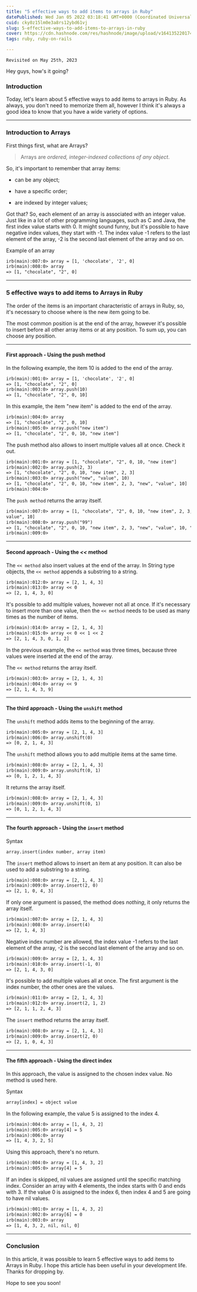```yaml
---
title: "5 effective ways to add items to arrays in Ruby"
datePublished: Wed Jan 05 2022 03:18:41 GMT+0000 (Coordinated Universal Time)
cuid: cky0z15lm0e3a8rs12ybd61vj
slug: 5-effective-ways-to-add-items-to-arrays-in-ruby
cover: https://cdn.hashnode.com/res/hashnode/image/upload/v1641352201747/xMzk1OjGqW.png
tags: ruby, ruby-on-rails

---
```


`Revisited on May 25th, 2023`

Hey guys, how's it going?

### Introduction

Today, let's learn about 5 effective ways to add items to arrays in Ruby. As always, you don't need to memorize them all, however I think it's always a good idea to know that you have a wide variety of options.

---

### Introduction to Arrays

First things first, what are Arrays?

> Arrays are *ordered, integer-indexed collections of any object*.

So, it's important to remember that array items:

* can be any object;
    
* have a specific order;
    
* are indexed by integer values;
    

Got that? So, each element of an array is associated with an integer value. Just like in a lot of other programming languages, such as C and Java, the first index value starts with 0. It might sound funny, but it's possible to have negative index values, they start with -1. The index value -1 refers to the last element of the array, -2 is the second last element of the array and so on.

Example of an array

```apache
irb(main):007:0> array = [1, 'chocolate', '2', 0]
irb(main):008:0> array
=> [1, "chocolate", "2", 0]
```

---

### 5 effective ways to add items to Arrays in Ruby

The order of the items is an important characteristic of arrays in Ruby, so, it's necessary to choose where is the new item going to be.

The most common position is at the end of the array, however it's possible to insert before all other array items or at any position. To sum up, you can choose any position.

---

#### First approach - Using the push method

In the following example, the item 10 is added to the end of the array.

```apache
irb(main):001:0> array = [1, 'chocolate', '2', 0]
=> [1, "chocolate", "2", 0]
irb(main):003:0> array.push(10)
=> [1, "chocolate", "2", 0, 10]
```

In this example, the item "new item" is added to the end of the array.

```apache
irb(main):004:0> array
=> [1, "chocolate", "2", 0, 10]
irb(main):005:0> array.push("new item")
=> [1, "chocolate", "2", 0, 10, "new item"]
```

The push method also allows to insert multiple values all at once. Check it out.

```apache
irb(main):001:0> array = [1, "chocolate", "2", 0, 10, "new item"]
irb(main):002:0> array.push(2, 3)
=> [1, "chocolate", "2", 0, 10, "new item", 2, 3]
irb(main):003:0> array.push("new", "value", 10)
=> [1, "chocolate", "2", 0, 10, "new item", 2, 3, "new", "value", 10]
irb(main):004:0>
```

The `push method` returns the array itself.

```apache
irb(main):007:0> array = [1, "chocolate", "2", 0, 10, "new item", 2, 3, "new", "
value", 10]
irb(main):008:0> array.push("99")
=> [1, "chocolate", "2", 0, 10, "new item", 2, 3, "new", "value", 10, "99"]
irb(main):009:0>
```

---

#### Second approach - Using the *&lt;&lt;* method

The `<< method` also insert values at the end of the array. In String type objects, the `<< method` appends a substring to a string.

```apache
irb(main):012:0> array = [2, 1, 4, 3]
irb(main):013:0> array << 0
=> [2, 1, 4, 3, 0]
```

It's possible to add multiple values, however not all at once. If it's necessary to insert more than one value, then the `<< method` needs to be used as many times as the number of items.

```apache
irb(main):014:0> array = [2, 1, 4, 3]
irb(main):015:0> array << 0 << 1 << 2
=> [2, 1, 4, 3, 0, 1, 2]
```

In the previous example, the `<< method` was three times, because three values were inserted at the end of the array.

The `<< method` returns the array itself.

```apache
irb(main):003:0> array = [2, 1, 4, 3]
irb(main):004:0> array << 9
=> [2, 1, 4, 3, 9]
```

---

#### The third approach - Using the `unshift` method

The `unshift` method adds items to the beginning of the array.

```apache
irb(main):005:0> array = [2, 1, 4, 3]
irb(main):006:0> array.unshift(0)
=> [0, 2, 1, 4, 3]
```

The `unshift` method allows you to add multiple items at the same time.

```apache
irb(main):008:0> array = [2, 1, 4, 3]
irb(main):009:0> array.unshift(0, 1)
=> [0, 1, 2, 1, 4, 3]
```

It returns the array itself.

```apache
irb(main):008:0> array = [2, 1, 4, 3]
irb(main):009:0> array.unshift(0, 1)
=> [0, 1, 2, 1, 4, 3]
```

---

#### The fourth approach - Using the `insert` method

Syntax

```apache
array.insert(index number, array item)
```

The `insert` method allows to insert an item at any position. It can also be used to add a substring to a string.

```apache
irb(main):008:0> array = [2, 1, 4, 3]
irb(main):009:0> array.insert(2, 0)
=> [2, 1, 0, 4, 3]
```

If only one argument is passed, the method does *nothing*, it only returns the array itself.

```apache
irb(main):007:0> array = [2, 1, 4, 3]
irb(main):008:0> array.insert(4)
=> [2, 1, 4, 3]
```

Negative index number are allowed, the index value -1 refers to the last element of the array, -2 is the second last element of the array and so on.

```apache
irb(main):009:0> array = [2, 1, 4, 3]
irb(main):010:0> array.insert(-1, 0)
=> [2, 1, 4, 3, 0]
```

It's possible to add multiple values all at once. The first argument is the index number, the other ones are the values.

```apache
irb(main):011:0> array = [2, 1, 4, 3]
irb(main):012:0> array.insert(2, 1, 2)
=> [2, 1, 1, 2, 4, 3]
```

The `insert` method returns the array itself.

```apache
irb(main):008:0> array = [2, 1, 4, 3]
irb(main):009:0> array.insert(2, 0)
=> [2, 1, 0, 4, 3]
```

---

#### The fifth approach - Using the direct index

In this approach, the value is assigned to the chosen index value. No method is used here.

Syntax

```apache
array[index] = object value
```

In the following example, the value 5 is assigned to the index 4.

```apache
irb(main):004:0> array = [1, 4, 3, 2]
irb(main):005:0> array[4] = 5
irb(main):006:0> array
=> [1, 4, 3, 2, 5]
```

Using this approach, there's no return.

```apache
irb(main):004:0> array = [1, 4, 3, 2]
irb(main):005:0> array[4] = 5
```

If an index is skipped, nil values are assigned until the specific matching index. Consider an array with 4 elements, the index starts with 0 and ends with 3. If the value 0 is assigned to the index 6, then index 4 and 5 are going to have nil values.

```apache
irb(main):001:0> array = [1, 4, 3, 2]
irb(main):002:0> array[6] = 0
irb(main):003:0> array
=> [1, 4, 3, 2, nil, nil, 0]
```

---

### Conclusion

In this article, it was possible to learn 5 effective ways to add items to Arrays in Ruby. I hope this article has been useful in your development life. Thanks for dropping by.

Hope to see you soon!